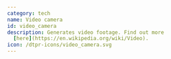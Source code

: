 ```yaml
---
category: tech
name: Video camera
id: video_camera
description: Generates video footage. Find out more
  [here](https://en.wikipedia.org/wiki/Video).
icon: /dtpr-icons/video_camera.svg
---
```

